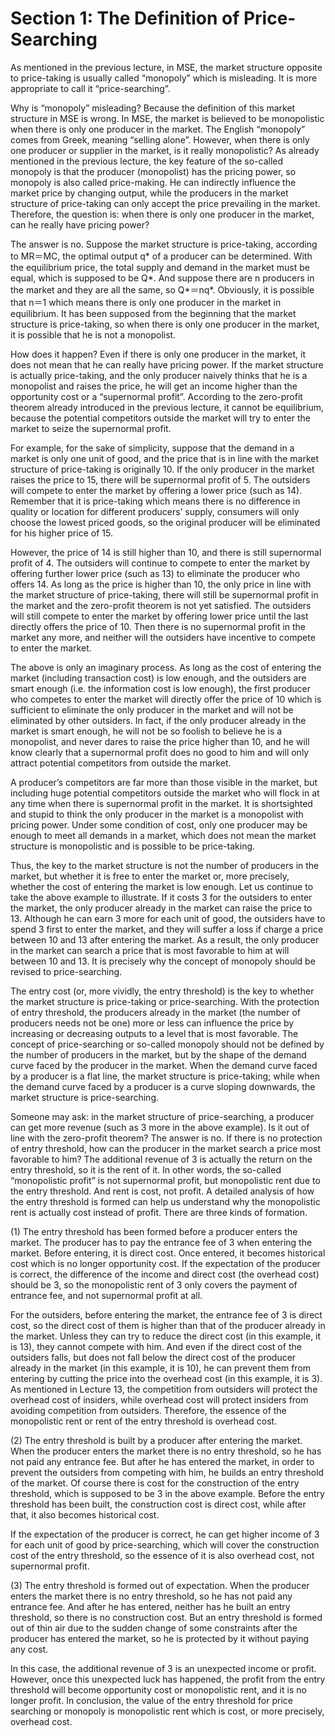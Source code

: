 # Section 1: The Definition of Price-Searching

As mentioned in the previous lecture, in MSE, the market structure opposite to price-taking is usually called “monopoly” which is misleading. It is more appropriate to call it “price-searching”.

Why is “monopoly” misleading? Because the definition of this market structure in MSE is wrong. In MSE, the market is believed to be monopolistic when there is only one producer in the market. The English “monopoly” comes from Greek, meaning “selling alone”. However, when there is only one producer or supplier in the market, is it really monopolistic? As already mentioned in the previous lecture, the key feature of the so-called monopoly is that the producer (monopolist) has the pricing power, so monopoly is also called price-making. He can indirectly influence the market price by changing output, while the producers in the market structure of price-taking can only accept the price prevailing in the market. Therefore, the question is: when there is only one producer in the market, can he really have pricing power?

The answer is no. Suppose the market structure is price-taking, according to MR＝MC, the optimal output q\* of a producer can be determined. With the equilibrium price, the total supply and demand in the market must be equal, which is supposed to be Q\*. And suppose there are n producers in the market and they are all the same, so Q\*＝nq\*. Obviously, it is possible that n＝1 which means there is only one producer in the market in equilibrium. It has been supposed from the beginning that the market structure is price-taking, so when there is only one producer in the market, it is possible that he is not a monopolist.

How does it happen? Even if there is only one producer in the market, it does not mean that he can really have pricing power. If the market structure is actually price-taking, and the only producer naively thinks that he is a monopolist and raises the price, he will get an income higher than the opportunity cost or a “supernormal profit”. According to the zero-profit theorem already introduced in the previous lecture, it cannot be equilibrium, because the potential competitors outside the market will try to enter the market to seize the supernormal profit.

For example, for the sake of simplicity, suppose that the demand in a market is only one unit of good, and the price that is in line with the market structure of price-taking is originally 10. If the only producer in the market raises the price to 15, there will be supernormal profit of 5. The outsiders will compete to enter the market by offering a lower price (such as 14). Remember that it is price-taking which means there is no difference in quality or location for different producers’ supply, consumers will only choose the lowest priced goods, so the original producer will be eliminated for his higher price of 15.

However, the price of 14 is still higher than 10, and there is still supernormal profit of 4. The outsiders will continue to compete to enter the market by offering further lower price (such as 13) to eliminate the producer who offers 14. As long as the price is higher than 10, the only price in line with the market structure of price-taking, there will still be supernormal profit in the market and the zero-profit theorem is not yet satisfied. The outsiders will still compete to enter the market by offering lower price until the last directly offers the price of 10. Then there is no supernormal profit in the market any more, and neither will the outsiders have incentive to compete to enter the market.

The above is only an imaginary process. As long as the cost of entering the market (including transaction cost) is low enough, and the outsiders are smart enough (i.e. the information cost is low enough), the first producer who competes to enter the market will directly offer the price of 10 which is sufficient to eliminate the only producer in the market and will not be eliminated by other outsiders. In fact, if the only producer already in the market is smart enough, he will not be so foolish to believe he is a monopolist, and never dares to raise the price higher than 10, and he will know clearly that a supernormal profit does no good to him and will only attract potential competitors from outside the market.

A producer’s competitors are far more than those visible in the market, but including huge potential competitors outside the market who will flock in at any time when there is supernormal profit in the market. It is shortsighted and stupid to think the only producer in the market is a monopolist with pricing power. Under some condition of cost, only one producer may be enough to meet all demands in a market, which does not mean the market structure is monopolistic and is possible to be price-taking.

Thus, the key to the market structure is not the number of producers in the market, but whether it is free to enter the market or, more precisely, whether the cost of entering the market is low enough. Let us continue to take the above example to illustrate. If it costs 3 for the outsiders to enter the market, the only producer already in the market can raise the price to 13. Although he can earn 3 more for each unit of good, the outsiders have to spend 3 first to enter the market, and they will suffer a loss if charge a price between 10 and 13 after entering the market. As a result, the only producer in the market can search a price that is most favorable to him at will between 10 and 13.  It is precisely why the concept of monopoly should be revised to price-searching.

The entry cost (or, more vividly, the entry threshold) is the key to whether the market structure is price-taking or price-searching. With the protection of entry threshold, the producers already in the market (the number of producers needs not be one) more or less can influence the price by increasing or decreasing outputs to a level that is most favorable. The concept of price-searching or so-called monopoly should not be defined by the number of producers in the market, but by the shape of the demand curve faced by the producer in the market. When the demand curve faced by a producer is a flat line, the market structure is price-taking; while when the demand curve faced by a producer is a curve sloping downwards, the market structure is price-searching.

Someone may ask: in the market structure of price-searching, a producer can get more revenue (such as 3 more in the above example). Is it out of line with the zero-profit theorem? The answer is no. If there is no protection of entry threshold, how can the producer in the market search a price most favorable to him? The additional revenue of 3 is actually the return on the entry threshold, so it is the rent of it. In other words, the so-called “monopolistic profit” is not supernormal profit, but monopolistic rent due to the entry threshold. And rent is cost, not profit.
A detailed analysis of how the entry threshold is formed can help us understand why the monopolistic rent is actually cost instead of profit. There are three kinds of formation.

(1) The entry threshold has been formed before a producer enters the market. The producer has to pay the entrance fee of 3 when entering the market. Before entering, it is direct cost. Once entered, it becomes historical cost which is no longer opportunity cost. If the expectation of the producer is correct, the difference of the income and direct cost (the overhead cost) should be 3, so the monopolistic rent of 3 only covers the payment of entrance fee, and not supernormal profit at all.

For the outsiders, before entering the market, the entrance fee of 3 is direct cost, so the direct cost of them is higher than that of the producer already in the market. Unless they can try to reduce the direct cost (in this example, it is 13), they cannot compete with him. And even if the direct cost of the outsiders falls, but does not fall below the direct cost of the producer already in the market (in this example, it is 10), he can prevent them from entering by cutting the price into the overhead cost (in this example, it is 3). As mentioned in Lecture 13, the competition from outsiders will protect the overhead cost of insiders, while overhead cost will protect insiders from avoiding competition from outsiders. Therefore, the essence of the monopolistic rent or rent of the entry threshold is overhead cost.

(2) The entry threshold is built by a producer after entering the market. When the producer enters the market there is no entry threshold, so he has not paid any entrance fee. But after he has entered the market, in order to prevent the outsiders from competing with him, he builds an entry threshold of the market. Of course there is cost for the construction of the entry threshold, which is supposed to be 3 in the above example. Before the entry threshold has been built, the construction cost is direct cost, while after that, it also becomes historical cost.

If the expectation of the producer is correct, he can get higher income of 3 for each unit of good by price-searching, which will cover the construction cost of the entry threshold, so the essence of it is also overhead cost, not supernormal profit.

(3) The entry threshold is formed out of expectation. When the producer enters the market there is no entry threshold, so he has not paid any entrance fee. And after he has entered, neither has he built an entry threshold, so there is no construction cost. But an entry threshold is formed out of thin air due to the sudden change of some constraints after the producer has entered the market, so he is protected by it without paying any cost.

In this case, the additional revenue of 3 is an unexpected income or profit. However, once this unexpected luck has happened, the profit from the entry threshold will become opportunity cost or monopolistic rent, and it is no longer profit.
In conclusion, the value of the entry threshold for price searching or monopoly is monopolistic rent which is cost, or more precisely, overhead cost.
